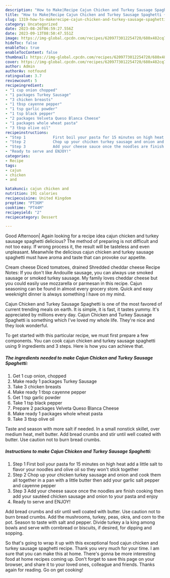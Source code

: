 ```yaml
---
description: "How to Make|Recipe Cajun Chicken and Turkey Sausage Spaghetti {That is Simple"
title: "How to Make|Recipe Cajun Chicken and Turkey Sausage Spaghetti {That is Simple"
slug: 1319-how-to-makerecipe-cajun-chicken-and-turkey-sausage-spaghetti-that-is-simple
category: Uncategorized
date: 2023-08-26T06:59:27.556Z
date: 2023-09-13T08:50:47.551Z
image: https://img-global.cpcdn.com/recipes/6209773012254720/680x482cq70/cajun-chicken-and-turkey-sausage-spaghetti-recipe-main-photo.jpg
hideToc: false
enableToc: true
enableTocContent: false
thumbnail: https://img-global.cpcdn.com/recipes/6209773012254720/680x482cq70/cajun-chicken-and-turkey-sausage-spaghetti-recipe-main-photo.jpg
cover: https://img-global.cpcdn.com/recipes/6209773012254720/680x482cq70/cajun-chicken-and-turkey-sausage-spaghetti-recipe-main-photo.jpg
author: Admin
authorAv: notfound
ratingvalue: 3.7
reviewcount: 5
recipeingredient:
- "1 cup onion chopped"
- "1 packages Turkey Sausage"
- "3 chicken breasts"
- "1 tbsp cayenne pepper"
- "1 tsp garlic powder"
- "1 tsp black pepper"
- "2 packages Velveta Queso Blanca Cheese"
- "1 packages whole wheat pasta"
- "3 tbsp olive oil"
recipeinstructions:
- "Step 1            First boil your pasta for 15 minutes on high heat add a little salt to flavor your noodles and olive oil so they won&#39;t stick together"
- "Step 2            Chop up your chicken turkey sausage and onion and cook them all together in a pan with a little butter then add your garlic salt pepper and cayenne pepper"
- "Step 3            Add your cheese sauce once the noodles are finish cooking then add your sautéed chicken sausage and onion to your pasta and enjoy"
- "Ready to serve and ENJOY!"
categories:
- Recipe
tags:
- cajun
- chicken
- and

katakunci: cajun chicken and 
nutrition: 191 calories
recipecuisine: United Kingdom
preptime: "PT36M"
cooktime: "PT44M"
recipeyield: "2"
recipecategory: Dessert

---
```



Good Afternoon| Again looking for a recipe idea cajun chicken and turkey sausage spaghetti delicious? The method of preparing is not difficult and not too easy. If wrong process it, the result will be tasteless and even unpleasant. Meanwhile the delicious cajun chicken and turkey sausage spaghetti must have aroma and taste that can provoke our appetite.





Cream cheese Diced tomatoes, drained Shredded cheddar cheese Recipe Notes: If you don&#39;t like Andouille sausage, you can always use smoked sausage or smoked turkey sausage. My family loves cheddar cheese but you could easily use mozzarella or parmesan in this recipe. Cajun seasoning can be found in almost every grocery store. Quick and easy weeknight dinner is always something I have on my mind.

Cajun Chicken and Turkey Sausage Spaghetti is one of the most favored of current trending meals on earth. It is simple, it is fast, it tastes yummy. It's appreciated by millions every day. Cajun Chicken and Turkey Sausage Spaghetti is something which I've loved my whole life. They're nice and they look wonderful.


To get started with this particular recipe, we must first prepare a few components. You can cook cajun chicken and turkey sausage spaghetti using 9 ingredients and 3 steps. Here is how you can achieve that.

<!--inarticleads1-->

##### The ingredients needed to make Cajun Chicken and Turkey Sausage Spaghetti:

1. Get 1 cup onion, chopped
1. Make ready 1 packages Turkey Sausage
1. Take 3 chicken breasts
1. Make ready 1 tbsp cayenne pepper
1. Get 1 tsp garlic powder
1. Take 1 tsp black pepper
1. Prepare 2 packages Velveta Queso Blanca Cheese
1. Make ready 1 packages whole wheat pasta
1. Take 3 tbsp olive oil


Taste and season with more salt if needed. In a small nonstick skillet, over medium heat, melt butter. Add bread crumbs and stir until well coated with butter. Use caution not to burn bread crumbs. 

<!--inarticleads2-->

##### Instructions to make Cajun Chicken and Turkey Sausage Spaghetti:

1. Step 1            First boil your pasta for 15 minutes on high heat add a little salt to flavor your noodles and olive oil so they won&#39;t stick together
1. Step 2            Chop up your chicken turkey sausage and onion and cook them all together in a pan with a little butter then add your garlic salt pepper and cayenne pepper
1. Step 3            Add your cheese sauce once the noodles are finish cooking then add your sautéed chicken sausage and onion to your pasta and enjoy
1. Ready to serve and ENJOY!

Add bread crumbs and stir until well coated with butter. Use caution not to burn bread crumbs. Add the mushrooms, turkey, peas, okra, and corn to the pot. Season to taste with salt and pepper. Divide turkey a la king among bowls and serve with cornbread or biscuits, if desired, for dipping and sopping. 

So that's going to wrap it up with this exceptional food cajun chicken and turkey sausage spaghetti recipe. Thank you very much for your time. I am sure that you can make this at home. There's gonna be more interesting food at home recipes coming up. Don't forget to save this page on your browser, and share it to your loved ones, colleague and friends. Thanks again for reading. Go on get cooking!

